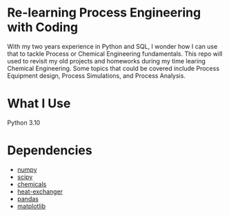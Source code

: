 # Re-learning Process Engineering with Coding
With my two years experience in Python and SQL, I wonder how I can use that to tackle Process or Chemical Engineering fundamentals. This repo will used to revisit my old projects and homeworks during my time learing Chemical Engineering. Some topics that could be covered include Process Equipment design, Process Simulations, and Process Analysis.
# What I Use
Python 3.10
# Dependencies
- [numpy](https://numpy.org/install/)
- [scipy](https://scipy.org/install/)
- [chemicals](https://chemicals.readthedocs.io/tutorial.html)
- [heat-exchanger](https://ht.readthedocs.io/en/latest/tutorial.html)
- [pandas](https://pandas.pydata.org/getting_started.html)
- [matplotlib](https://matplotlib.org/stable/tutorials/index.html)
